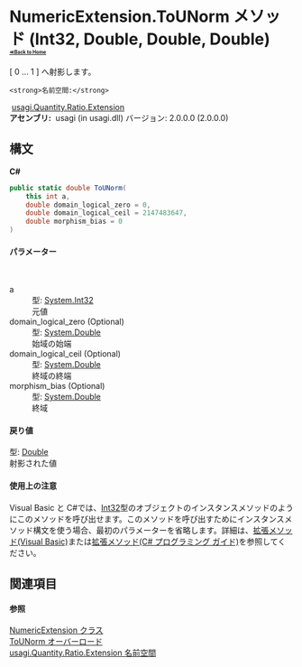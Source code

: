 # NumericExtension.ToUNorm メソッド (Int32, Double, Double, Double)<div style="font-size:30%"><a href="https://github.com/usagi/usagi.cs/blob/master/docs/Home.md">≪Back to Home</a></div> 

[ 0 ... 1 ] へ射影します。


    <strong>名前空間:</strong>
&nbsp;<a href="N_usagi_Quantity_Ratio_Extension.md">usagi.Quantity.Ratio.Extension</a><br /><strong>アセンブリ:</strong>
&nbsp;usagi (in usagi.dll) バージョン: 2.0.0.0 (2.0.0.0)

## 構文

**C#**<br />
``` C#
public static double ToUNorm(
	this int a,
	double domain_logical_zero = 0,
	double domain_logical_ceil = 2147483647,
	double morphism_bias = 0
)
```


#### パラメーター
&nbsp;<dl><dt>a</dt><dd>型: <a href="http://msdn2.microsoft.com/ja-jp/library/td2s409d" target="_blank">System.Int32</a><br />元値</dd><dt>domain_logical_zero (Optional)</dt><dd>型: <a href="http://msdn2.microsoft.com/ja-jp/library/643eft0t" target="_blank">System.Double</a><br />始域の始端</dd><dt>domain_logical_ceil (Optional)</dt><dd>型: <a href="http://msdn2.microsoft.com/ja-jp/library/643eft0t" target="_blank">System.Double</a><br />終域の終端</dd><dt>morphism_bias (Optional)</dt><dd>型: <a href="http://msdn2.microsoft.com/ja-jp/library/643eft0t" target="_blank">System.Double</a><br />終域</dd></dl>

#### 戻り値
型: <a href="http://msdn2.microsoft.com/ja-jp/library/643eft0t" target="_blank">Double</a><br />射影された値

#### 使用上の注意
Visual Basic と C#では、<a href="http://msdn2.microsoft.com/ja-jp/library/td2s409d" target="_blank">Int32</a>型のオブジェクトのインスタンスメソッドのようにこのメソッドを呼び出せます。このメソッドを呼び出すためにインスタンスメソッド構文を使う場合、最初のパラメーターを省略します。詳細は、<a href="http://msdn.microsoft.com/ja-jp/library/bb384936.aspx" target="_blank">拡張メソッド(Visual Basic)</a>または<a href="http://msdn.microsoft.com/ja-jp/library/bb383977.aspx" target="_blank">拡張メソッド(C# プログラミング ガイド)</a>を参照してください。

## 関連項目


#### 参照
<a href="T_usagi_Quantity_Ratio_Extension_NumericExtension.md">NumericExtension クラス</a><br /><a href="Overload_usagi_Quantity_Ratio_Extension_NumericExtension_ToUNorm.md">ToUNorm オーバーロード</a><br /><a href="N_usagi_Quantity_Ratio_Extension.md">usagi.Quantity.Ratio.Extension 名前空間</a><br />